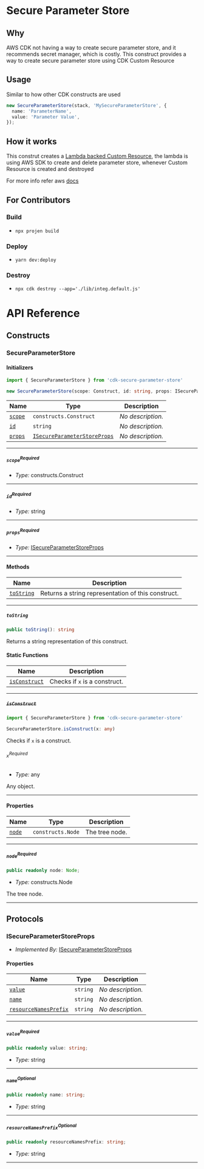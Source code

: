 # Secure Parameter Store

## Why

AWS CDK not having a way to create secure parameter store, and it recommends secret manager, which is costly.
This construct provides a way to create secure parameter store using CDK Custom Resource

## Usage

Similar to how other CDK constructs are used

```typescript
new SecureParameterStore(stack, 'MySecureParameterStore', {
  name: 'ParameterName',
  value: 'Parameter Value',
});
```

## How it works

This construt creates a [Lambda backed Custom Resource](https://docs.aws.amazon.com/AWSCloudFormation/latest/UserGuide/template-custom-resources-lambda.html), the lambda is using AWS SDK to create and delete parameter store, whenever Custom Resource is created and destroyed

For more info refer aws [docs](https://docs.aws.amazon.com/AWSCloudFormation/latest/UserGuide/template-custom-resources.html)

## For Contributors

### Build

- `npx projen build`

### Deploy

- `yarn dev:deploy`

### Destroy

- `npx cdk destroy --app='./lib/integ.default.js'`

# API Reference <a name="API Reference" id="api-reference"></a>

## Constructs <a name="Constructs" id="Constructs"></a>

### SecureParameterStore <a name="SecureParameterStore" id="cdk-secure-parameter-store.SecureParameterStore"></a>

#### Initializers <a name="Initializers" id="cdk-secure-parameter-store.SecureParameterStore.Initializer"></a>

```typescript
import { SecureParameterStore } from 'cdk-secure-parameter-store'

new SecureParameterStore(scope: Construct, id: string, props: ISecureParameterStoreProps)
```

| **Name** | **Type** | **Description** |
| --- | --- | --- |
| <code><a href="#cdk-secure-parameter-store.SecureParameterStore.Initializer.parameter.scope">scope</a></code> | <code>constructs.Construct</code> | *No description.* |
| <code><a href="#cdk-secure-parameter-store.SecureParameterStore.Initializer.parameter.id">id</a></code> | <code>string</code> | *No description.* |
| <code><a href="#cdk-secure-parameter-store.SecureParameterStore.Initializer.parameter.props">props</a></code> | <code><a href="#cdk-secure-parameter-store.ISecureParameterStoreProps">ISecureParameterStoreProps</a></code> | *No description.* |

---

##### `scope`<sup>Required</sup> <a name="scope" id="cdk-secure-parameter-store.SecureParameterStore.Initializer.parameter.scope"></a>

- *Type:* constructs.Construct

---

##### `id`<sup>Required</sup> <a name="id" id="cdk-secure-parameter-store.SecureParameterStore.Initializer.parameter.id"></a>

- *Type:* string

---

##### `props`<sup>Required</sup> <a name="props" id="cdk-secure-parameter-store.SecureParameterStore.Initializer.parameter.props"></a>

- *Type:* <a href="#cdk-secure-parameter-store.ISecureParameterStoreProps">ISecureParameterStoreProps</a>

---

#### Methods <a name="Methods" id="Methods"></a>

| **Name** | **Description** |
| --- | --- |
| <code><a href="#cdk-secure-parameter-store.SecureParameterStore.toString">toString</a></code> | Returns a string representation of this construct. |

---

##### `toString` <a name="toString" id="cdk-secure-parameter-store.SecureParameterStore.toString"></a>

```typescript
public toString(): string
```

Returns a string representation of this construct.

#### Static Functions <a name="Static Functions" id="Static Functions"></a>

| **Name** | **Description** |
| --- | --- |
| <code><a href="#cdk-secure-parameter-store.SecureParameterStore.isConstruct">isConstruct</a></code> | Checks if `x` is a construct. |

---

##### ~~`isConstruct`~~ <a name="isConstruct" id="cdk-secure-parameter-store.SecureParameterStore.isConstruct"></a>

```typescript
import { SecureParameterStore } from 'cdk-secure-parameter-store'

SecureParameterStore.isConstruct(x: any)
```

Checks if `x` is a construct.

###### `x`<sup>Required</sup> <a name="x" id="cdk-secure-parameter-store.SecureParameterStore.isConstruct.parameter.x"></a>

- *Type:* any

Any object.

---

#### Properties <a name="Properties" id="Properties"></a>

| **Name** | **Type** | **Description** |
| --- | --- | --- |
| <code><a href="#cdk-secure-parameter-store.SecureParameterStore.property.node">node</a></code> | <code>constructs.Node</code> | The tree node. |

---

##### `node`<sup>Required</sup> <a name="node" id="cdk-secure-parameter-store.SecureParameterStore.property.node"></a>

```typescript
public readonly node: Node;
```

- *Type:* constructs.Node

The tree node.

---




## Protocols <a name="Protocols" id="Protocols"></a>

### ISecureParameterStoreProps <a name="ISecureParameterStoreProps" id="cdk-secure-parameter-store.ISecureParameterStoreProps"></a>

- *Implemented By:* <a href="#cdk-secure-parameter-store.ISecureParameterStoreProps">ISecureParameterStoreProps</a>


#### Properties <a name="Properties" id="Properties"></a>

| **Name** | **Type** | **Description** |
| --- | --- | --- |
| <code><a href="#cdk-secure-parameter-store.ISecureParameterStoreProps.property.value">value</a></code> | <code>string</code> | *No description.* |
| <code><a href="#cdk-secure-parameter-store.ISecureParameterStoreProps.property.name">name</a></code> | <code>string</code> | *No description.* |
| <code><a href="#cdk-secure-parameter-store.ISecureParameterStoreProps.property.resourceNamesPrefix">resourceNamesPrefix</a></code> | <code>string</code> | *No description.* |

---

##### `value`<sup>Required</sup> <a name="value" id="cdk-secure-parameter-store.ISecureParameterStoreProps.property.value"></a>

```typescript
public readonly value: string;
```

- *Type:* string

---

##### `name`<sup>Optional</sup> <a name="name" id="cdk-secure-parameter-store.ISecureParameterStoreProps.property.name"></a>

```typescript
public readonly name: string;
```

- *Type:* string

---

##### `resourceNamesPrefix`<sup>Optional</sup> <a name="resourceNamesPrefix" id="cdk-secure-parameter-store.ISecureParameterStoreProps.property.resourceNamesPrefix"></a>

```typescript
public readonly resourceNamesPrefix: string;
```

- *Type:* string

---

